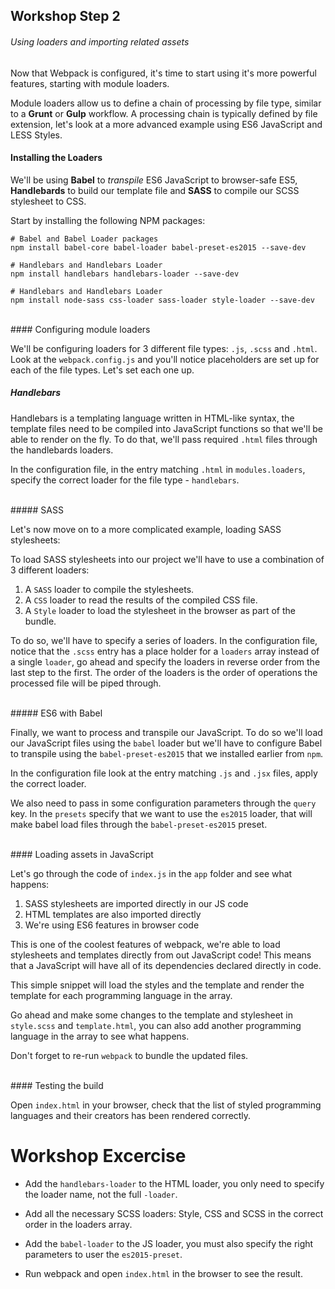 ## Workshop Step 2
###### Using loaders and importing related assets

Now that Webpack is configured, it's time to start using it's more powerful features, starting with module loaders.

Module loaders allow us to define a chain of processing by file type, similar to a **Grunt** or **Gulp** workflow.
A processing chain is typically defined by file extension, let's look at a more advanced example using ES6 JavaScript and LESS Styles.


#### Installing the Loaders

We'll be using **Babel** to *transpile* ES6 JavaScript to browser-safe ES5, **Handlebards** to build our template file and **SASS** to compile our SCSS stylesheet to CSS.

Start by installing the following NPM packages:

```
# Babel and Babel Loader packages
npm install babel-core babel-loader babel-preset-es2015 --save-dev

# Handlebars and Handlebars Loader
npm install handlebars handlebars-loader --save-dev

# Handlebars and Handlebars Loader
npm install node-sass css-loader sass-loader style-loader --save-dev
```


<br/>
#### Configuring module loaders

We'll be configuring loaders for 3 different file types: `.js`, `.scss` and `.html`. Look at the `webpack.config.js` and you'll notice placeholders are set up for each of the file types. Let's set each one up.


##### Handlebars

Handlebars is a templating language written in HTML-like syntax, the template files need to be compiled into JavaScript functions so that we'll be able to render on the fly. To do that, we'll pass required `.html` files through the handlebards loaders.

In the configuration file, in the entry matching `.html` in `modules.loaders`, specify the correct loader for the file type - `handlebars`.

<br/>
##### SASS

Let's now move on to a more complicated example, loading SASS stylesheets:

To load SASS stylesheets into our project we'll have to use a combination of 3 different loaders:

1. A `SASS` loader to compile the stylesheets.
2. A `CSS` loader to read the results of the compiled CSS file.
3. A `Style` loader to load the stylesheet in the browser as part of the bundle.

To do so, we'll have to specify a series of loaders. In the configuration file, notice that the `.scss` entry has a place holder for a `loaders` array instead of a single `loader`, go ahead and specify the loaders in reverse order from the last step to the first. The order of the loaders is the order of operations the processed file will be piped through.

<br/>
##### ES6 with Babel

Finally, we want to process and transpile our JavaScript. To do so we'll load our JavaScript files using the `babel` loader but we'll have to configure Babel to transpile using the `babel-preset-es2015` that we installed earlier from `npm`.

In the configuration file look at the entry matching `.js` and `.jsx` files, apply the correct loader.

We also need to pass in some configuration parameters through the `query` key. In the `presets` specify that we want to use the `es2015` loader, that will make babel load files through the `babel-preset-es2015` preset.

<br/>
#### Loading assets in JavaScript

Let's go through the code of `index.js` in the `app` folder and see what happens:

1. SASS stylesheets are imported directly in our JS code
2. HTML templates are also imported directly
3. We're using ES6 features in browser code

This is one of the coolest features of webpack, we're able to load stylesheets and templates directly from out JavaScript code! This means that a JavaScript will have all of its dependencies declared directly in code.


This simple snippet will load the styles and the template and render the template for each programming language in the array.

Go ahead and make some changes to the template and stylesheet in `style.scss` and `template.html`, you can also add another programming language in the array to see what happens.

Don't forget to re-run `webpack` to bundle the updated files.

<br/>
#### Testing the build

Open `index.html` in your browser, check that the list of styled programming languages and their creators has been rendered correctly.

# Workshop Excercise

- Add the `handlebars-loader` to the HTML loader, you only need to specify the loader name, not the full `-loader`.

- Add all the necessary SCSS loaders: Style, CSS and SCSS in the correct order in the loaders array.

- Add the `babel-loader` to the JS loader, you must also specify the right parameters to user the `es2015-preset`.

- Run webpack and open `index.html` in the browser to see the result.
